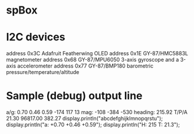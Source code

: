 # spBox

I2C devices
===========
address 0x3C 	Adafruit Featherwing OLED 
address 0x1E	GY-87/HMC5883L 	magnetometer
address 0x68	GY-87/MPU6050 	3-axis gyroscope and a 3-axis accelerometer
address 0x77	GY-87/BMP180 	barometric pressure/temperature/altitude

Sample (debug) output line
==========================
a/g:	0.70	0.46	0.59	-174	117	13	mag:	-108	-384	-530	heading:	215.92	T/P/A	21.30	96817.00	382.27
display.println("abcdefghijklmnopqrstu");
display.println("a:  +0.70 +0.46 +0.59");
display.println("H: 215 T: 21.3");